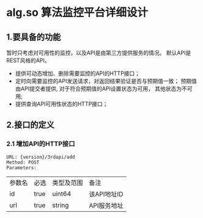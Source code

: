 # alg.so 算法监控平台详细设计

## 1.要具备的功能

   暂时只考虑对可用性的监控，以及API是由第三方提供服务的情况。
   默认API是REST风格的API。

+  提供可动态增加、删除需要监控的API的HTTP接口；
+  定时向需要监控的API发送请求，对返回结果验证是否与预期值一致；
   预期值由API提交者提供, 对于符合预期值的API设置状态为可用，
   其他状态为不可用;
+  提供查询API可用性状态的HTTP接口；

## 2.接口的定义

### 2.1 增加API的HTTP接口
        
	URL: {version}/3rdapi/add
	Method: POST
 	Parameters:
<table>
    <tr><td>参数名</td><td>必选</td><td>类型及范围</td><td>备注</td></tr>
    <tr><td>id</td><td>true</td><td>uint64</td><td>该API地址ID</td></tr>
    <tr><td>url</td><td>true</td><td>string</td><td>API服务地址</td></tr>
</table>
